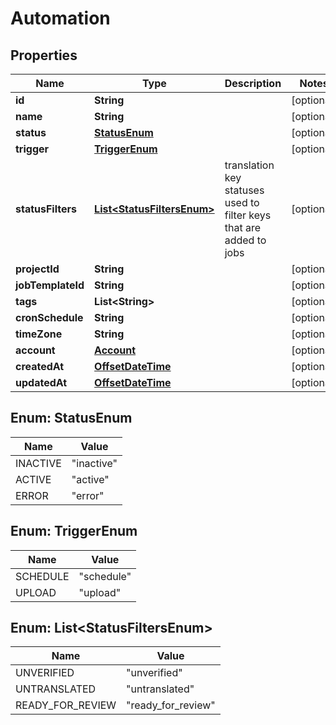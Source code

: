 

# Automation

## Properties

Name | Type | Description | Notes
------------ | ------------- | ------------- | -------------
**id** | **String** |  |  [optional]
**name** | **String** |  |  [optional]
**status** | [**StatusEnum**](#StatusEnum) |  |  [optional]
**trigger** | [**TriggerEnum**](#TriggerEnum) |  |  [optional]
**statusFilters** | [**List&lt;StatusFiltersEnum&gt;**](#List&lt;StatusFiltersEnum&gt;) | translation key statuses used to filter keys that are added to jobs |  [optional]
**projectId** | **String** |  |  [optional]
**jobTemplateId** | **String** |  |  [optional]
**tags** | **List&lt;String&gt;** |  |  [optional]
**cronSchedule** | **String** |  |  [optional]
**timeZone** | **String** |  |  [optional]
**account** | [**Account**](Account.md) |  |  [optional]
**createdAt** | [**OffsetDateTime**](OffsetDateTime.md) |  |  [optional]
**updatedAt** | [**OffsetDateTime**](OffsetDateTime.md) |  |  [optional]



## Enum: StatusEnum

Name | Value
---- | -----
INACTIVE | &quot;inactive&quot;
ACTIVE | &quot;active&quot;
ERROR | &quot;error&quot;



## Enum: TriggerEnum

Name | Value
---- | -----
SCHEDULE | &quot;schedule&quot;
UPLOAD | &quot;upload&quot;



## Enum: List&lt;StatusFiltersEnum&gt;

Name | Value
---- | -----
UNVERIFIED | &quot;unverified&quot;
UNTRANSLATED | &quot;untranslated&quot;
READY_FOR_REVIEW | &quot;ready_for_review&quot;



